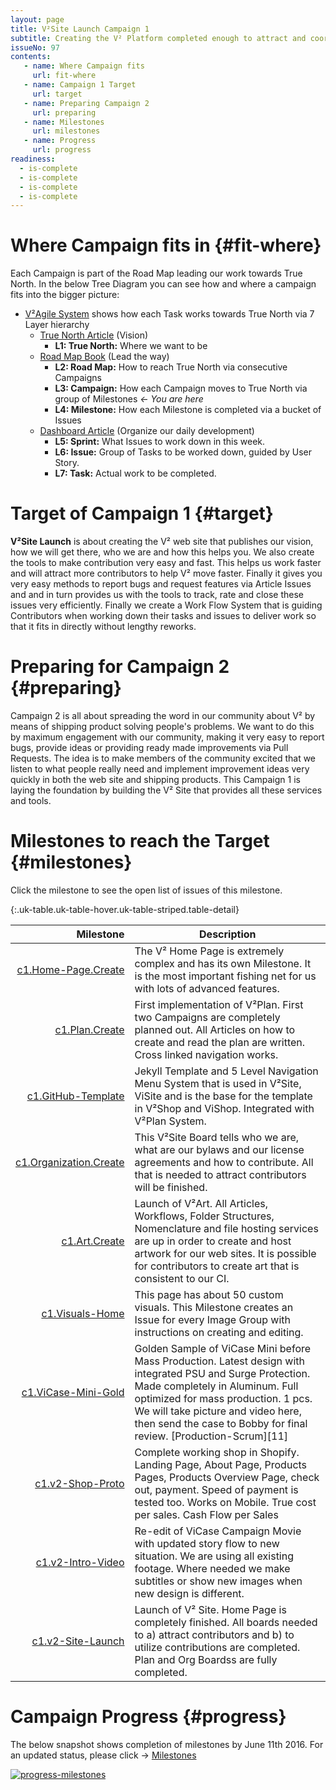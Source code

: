 ```yaml
---
layout: page
title: V²Site Launch Campaign 1
subtitle: Creating the V² Platform completed enough to attract and coordinate contributors.
issueNo: 97
contents:
   - name: Where Campaign fits
     url: fit-where
   - name: Campaign 1 Target
     url: target
   - name: Preparing Campaign 2
     url: preparing
   - name: Milestones
     url: milestones
   - name: Progress
     url: progress
readiness:
  - is-complete
  - is-complete
  - is-complete
  - is-complete
---
```



# Where Campaign fits in {#fit-where}

Each Campaign is part of the Road Map leading our work towards True North. In the below Tree Diagram you can see how and where a campaign fits into the bigger picture:

- [V²Agile System](https://v-squared.github.io/plan/agile/) shows how each Task works towards True North via 7 Layer hierarchy
   - [True North Article](https://v-squared.github.io/plan/true-north/) (Vision)
     - **L1: True North:** Where we want to be
   - [Road Map Book](https://v-squared.github.io/plan/road-map/) (Lead the way)
     - **L2: Road Map:** How to reach True North via consecutive Campaigns
     - **L3: Campaign:** How each Campaign moves to True North via group of Milestones *← You are here*
     - **L4: Milestone:** How each Milestone is completed via a bucket of Issues
   - [Dashboard Article](https://v-squared.github.io/plan/dashboard/) (Organize our daily development)
     - **L5: Sprint:** What Issues to work down in this week.
     - **L6: Issue:** Group of Tasks to be worked down, guided by User Story.
     - **L7: Task:** Actual work to be completed.




# Target of Campaign 1 {#target}

**V²Site Launch** is about creating the V² web site that publishes our vision, how we will get there, who we are and how this helps you. We also create the tools to make contribution very easy and fast. This helps us work faster and will attract more contributors to help V² move faster. Finally it gives you very easy methods to report bugs and request features via Article Issues and and in turn provides us with the tools to track, rate and close these issues very efficiently. Finally we create a Work Flow System that is guiding Contributors when working down their tasks and issues to deliver work so that it fits in directly without lengthy reworks.


# Preparing for Campaign 2 {#preparing}

Campaign 2 is all about spreading the word in our community about V² by means of shipping product solving people's problems. We want to do this by maximum engagement with our community, making it very easy to report bugs, provide ideas or providing ready made improvements via Pull Requests. The idea is to make members of the community excited that we listen to what people really need and implement improvement ideas very quickly in both the web site and shipping products. This Campaign 1 is laying the foundation by building the V² Site that provides all these services and tools.


# Milestones to reach the Target {#milestones}

Click the milestone to see the open list of issues of this milestone.

{:.uk-table.uk-table-hover.uk-table-striped.table-detail}

|                     Milestone | Description                                                                                                                                                                                                                                |
|------------------------------:|--------------------------------------------------------------------------------------------------------------------------------------------------------------------------------------------------------------------------------------------|
|      [c1.Home-Page.Create][1] | The V² Home Page is extremely complex and has its own Milestone. It is the most important fishing net for us with lots of advanced features.                                                                                               |
|           [c1.Plan.Create][2] | First implementation of V²Plan. First two Campaigns are completely planned out. All Articles on how to create and read the plan are written. Cross linked navigation works.                                                                |
|       [c1.GitHub-Template][3] | Jekyll Template and 5 Level Navigation Menu System that is used in V²Site, ViSite and is the base for the template in V²Shop and ViShop. Integrated with V²Plan System.                                                                    |
|   [c1.Organization.Create][4] | This V²Site Board tells who we are, what are our bylaws and our license agreements and how to contribute. All that is needed to attract contributors will be finished.                                                                   |
|            [c1.Art.Create][5] | Launch of V²Art. All Articles, Workflows, Folder Structures, Nomenclature and file hosting services are up in order to create and host artwork for our web sites. It is possible for contributors to create art that is consistent to our CI.|
|          [c1.Visuals-Home][6] | This page has about 50 custom visuals. This Milestone creates an Issue for every Image Group with instructions on creating and editing.                                                                                                    |
|      [c1.ViCase-Mini-Gold][7] | Golden Sample of ViCase Mini before Mass Production. Latest design with integrated PSU and Surge Protection. Made completely in Aluminum. Full optimized for mass production. 1 pcs. We will take picture and video here, then send the case to Bobby for final review. [Production-Scrum][11]|
|         [c1.v2-Shop-Proto][8] | Complete working shop in Shopify. Landing Page, About Page, Products Pages, Products Overview Page, check out, payment. Speed of payment is tested too. Works on Mobile. True cost per sales. Cash Flow per Sales                          |
|       [c1.v2-Intro-Video ][9] | Re-edit of ViCase Campaign Movie with updated story flow to new situation. We are using all existing footage. Where needed we make subtitles or show new images when new design is different.                                              |
|       [c1.v2-Site-Launch][10] | Launch of V² Site. Home Page is completely finished. All boards needed to a) attract contributors and b) to utilize contributions are completed. Plan and Org Boardss are fully completed.                                             |

[1]: https://github.com/V-Squared/V-Squared.github.io/milestones/c1.Home-Page.Create
[2]: https://github.com/V-Squared/V-Squared.github.io/milestones/c1.Plan.Create
[3]: https://github.com/V-Squared/V-Squared.github.io/milestones/c1.GitHub-Template
[4]: https://github.com/V-Squared/V-Squared.github.io/milestones/c1.Organization.Create
[5]: https://github.com/V-Squared/V-Squared.github.io/milestones/c1.Art.Create
[6]: https://github.com/V-Squared/V-Squared.github.io/milestones/c1.Visuals-Home
[7]: https://github.com/V-Squared/v2-Production/milestones/c1.ViCase-Mini-Gold
[8]: https://github.com/V-Squared/V-Squared.github.io/milestones/c1.v2-Shop-Proto
[9]: https://github.com/V-Squared/V-Squared.github.io/milestones/c1.v2-Intro-Video 
[10]: https://github.com/V-Squared/V-Squared.github.io/milestones/c1.v2-Site-Launch


# Campaign Progress {#progress}

The below snapshot shows completion of milestones by June 11th 2016. For an updated status, please click → [Milestones](https://github.com/V-Squared/V-Squared.github.io/milestones?direction=desc&sort=count&state=open)

[![progress-milestones](https://cloud.githubusercontent.com/assets/7278716/15971227/b75cfed4-2f6a-11e6-827b-dfeb1e688762.png)](https://github.com/V-Squared/V-Squared.github.io/milestones?direction=desc&sort=count&state=open)
